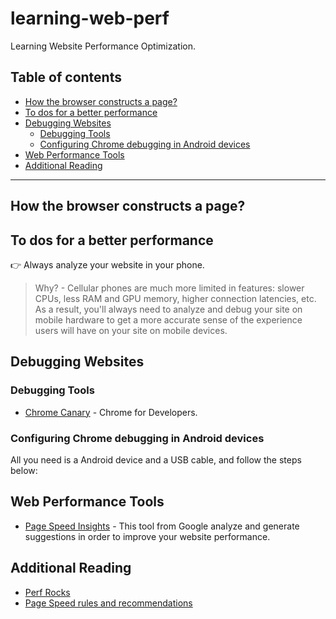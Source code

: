 # learning-web-perf
Learning Website Performance Optimization.

## Table of contents

* [How the browser constructs a page?](#how-the-browser-constructs-a-page)
* [To dos for a better performance](#to-dos-for-a-better-performance)
* [Debugging Websites](#debugging-websites)
    * [Debugging Tools](#debugging-tools)
    * [Configuring Chrome debugging in Android devices](#configuring-chrome-debuggin-in-android-devices)
* [Web Performance Tools](#web-performance-tools)
* [Additional Reading](#additional-reading)

---

## How the browser constructs a page?

## To dos for a better performance

:point_right: Always analyze your website in your phone.

> Why? - Cellular phones are much more limited in features: slower CPUs, less RAM and GPU memory, higher connection latencies, etc. As a result, you'll always need to analyze and debug your site on mobile hardware to get a more accurate sense of the experience users will have on your site on mobile devices.

## Debugging Websites

### Debugging Tools

* [Chrome Canary](http://www.google.com/intl/en/chrome/browser/canary.html) - Chrome for Developers.

### Configuring Chrome debugging in Android devices

All you need is a Android device and a USB cable, and follow the steps below:

## Web Performance Tools

* [Page Speed Insights](https://developers.google.com/speed/pagespeed/insights/) - This tool from Google analyze and generate suggestions in order to improve your website performance.

## Additional Reading

* [Perf Rocks](http://perf.rocks/)
* [Page Speed rules and recommendations](https://developers.google.com/web/fundamentals/performance/critical-rendering-path/page-speed-rules-and-recommendations)
